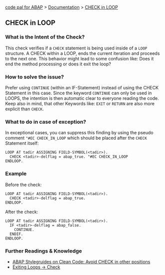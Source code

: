 [code pal for ABAP](../../README.md) > [Documentation](../check_documentation.md) > [CHECK in LOOP](check-in-loop.md)

## CHECK in LOOP

### What is the Intent of the Check?
This check verifies if a `CHECK` statement is being used inside of a `LOOP` structure. A CHECK within a LOOP, ends the current iteration and proceeds to the next one. This behavior might lead to some confusion like: Does it end the method processing or does it exit the loop?

### How to solve the issue?
Prefer using `CONTINUE` (within an IF-Statement) instead of using the CHECK Statement in this case. Since the keyword `CONTINUE` can only be used in LOOPS, the intention is then automatic clear to everyone reading the code.
Keep also in mind, that other Keywords like: `EXIT` or `RETURN` are also more explicit than `CHECK`.

### What to do in case of exception?
In exceptional cases, you can suppress this finding by using the pseudo comment `"#EC CHECK_IN_LOOP` which should be placed after the `CHECK` Statement itself:

```abap
LOOP AT tadir ASSIGNING FIELD-SYMBOL(<tadir>).
  CHECK <tadir>-delflag = abap_true. "#EC CHECK_IN_LOOP
ENDLOOP.
```

### Example
Before the check:
```abap
LOOP AT tadir ASSIGNING FIELD-SYMBOL(<tadir>).
  CHECK <tadir>-delflag = abap_true.
ENDLOOP.
```

After the check:
```abap
LOOP AT tadir ASSIGNING FIELD-SYMBOL(<tadir>).
  IF <tadir>-delflag = abap_false.
    CONTINUE.
  ENDIF.
ENDLOOP.
```

### Further Readings & Knowledge
- [ABAP Stylegruides on Clean Code: Avoid CHECK in other positions](https://github.com/SAP/styleguides/blob/master/clean-abap/CleanABAP.md#avoid-check-in-other-positions)
- [Exiting Loops -> Check](https://help.sap.com/doc/abapdocu_752_index_htm/7.52/en-US/abapcheck_loop.htm)

